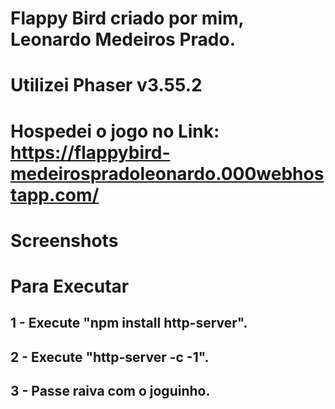# Flappy Bird criado por mim, Leonardo Medeiros Prado.
# Utilizei Phaser v3.55.2
# Hospedei o jogo no Link: https://flappybird-medeirospradoleonardo.000webhostapp.com/

# Screenshots


# Para Executar

## 1 - Execute "npm install http-server".
## 2 - Execute "http-server -c -1".
## 3 - Passe raiva com o joguinho.